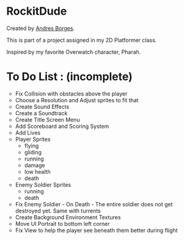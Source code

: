 # RockitDude

<p>Created by <a href="https://github.com/illsaveus">Andres Borges</a>.</p>

<p>This is part of a project assigned in my 2D Platformer class.</p>

<p>Inspired by my favorite Overwatch character, Pharah.</p>


<h1>To Do List : (incomplete)</h1>

<ul style="list-style-type:circle">
    <li>Fix Collision with obstacles above the player</li>
    <li>Choose a Resolution and Adjust sprites to fit that</li>
    <li>Create Sound Effects</li>
    <li>Create a Soundtrack</li>
    <li>Create Title Screen Menu</li>
    <li>Add Scoreboard and Scoring System</li>
    <li>Add Lives</li>
    <li>Player Sprites
        <ul style="list-style-type:circle">
            <li>flying</li>
            <li>gliding</li>
            <li>running</li>
            <li>damage</li>
            <li>low health</li>
            <li>death</li>
        </ul>
    </li>
    <li>Enemy Soldier Sprites
        <ul style="list-style-type:circle">
            <li>running</li>
            <li>death</li>
        </ul>
    </li>
    <li>Fix Enemy Soldier - On Death - The entire soldier does not get destroyed yet. Same with turrents</li>
    <li>Create Background Environment Textures</li>
    <li>Move UI Portrait to bottom left corner</li>
    <li>Fix View to help the player see beneath them better during flight</li>
</ul>